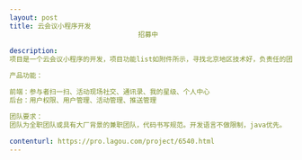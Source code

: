 ```yaml
---                
layout: post       
title: 云会议小程序开发
                                招募中
           
description: 
项目是一个云会议小程序的开发，项目功能list如附件所示，寻找北京地区技术好，负责任的团队，后续还有App的开发，希望有能力可以一并承接。

产品功能：

前端：参与者扫一扫、活动现场社交、通讯录、我的星级、个人中心
后台：用户权限、用户管理、活动管理、推送管理

团队要求：
团队为全职团队或具有大厂背景的兼职团队，代码书写规范。开发语言不做限制，java优先。
     
contenturl: https://pro.lagou.com/project/6540.html      
---                 
```

